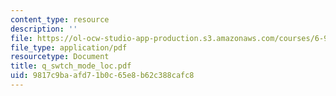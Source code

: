 ```yaml
---
content_type: resource
description: ''
file: https://ol-ocw-studio-app-production.s3.amazonaws.com/courses/6-974-fundamentals-of-photonics-quantum-electronics-spring-2006/9817c9baafd71b0c65e8b62c388cafc8_q_swtch_mode_loc.pdf
file_type: application/pdf
resourcetype: Document
title: q_swtch_mode_loc.pdf
uid: 9817c9ba-afd7-1b0c-65e8-b62c388cafc8
---
```

